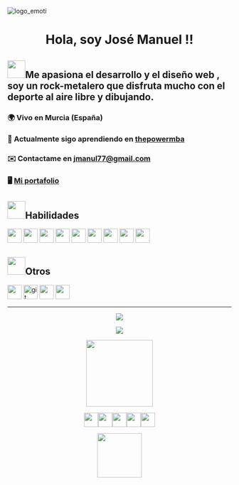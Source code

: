 


![logo_emoti](https://user-images.githubusercontent.com/49499051/194965924-c42f883e-87a8-45b2-b076-447b6b5c174e.svg)

<h1 align="center">Hola, soy José Manuel !!</h1>

<h2><img src="https://user-images.githubusercontent.com/49499051/195230779-3427261b-4fd7-4e11-831a-a90d67348e57.png"width="40" border="0"/>Me apasiona el desarrollo y el diseño web , soy un rock-metalero que disfruta mucho con el deporte al aire libre y dibujando.</h2> 


### 🌍 Vivo en Murcia (España) 
### 🌱 Actualmente sigo aprendiendo en [thepowermba](https://thepower.education/)
### ✉️ Contactame en jmanul77@gmail.com 
### 🖥️ [Mi portafolio](http://www.pasttri.com)[](http://www.pasttri.com)  

 
<h2><img src="https://user-images.githubusercontent.com/49499051/195230779-3427261b-4fd7-4e11-831a-a90d67348e57.png"width="40" border="0"/>Habilidades</h2> 

<p align="left"> 
<img src="https://www.vectorlogo.zone/logos/w3_css/w3_css-icon.svg" width="32" height="32"/>
<img src="https://www.vectorlogo.zone/logos/w3_html5/w3_html5-icon.svg" width="32" height="32"/>
<img src="https://www.vectorlogo.zone/logos/javascript/javascript-icon.svg" width="32" height="32"/>
<img src="https://www.vectorlogo.zone/logos/java/java-icon.svg" width="32" height="32"/>
<img src="https://www.vectorlogo.zone/logos/typescriptlang/typescriptlang-icon.svg" width="32" height="32"/>
<img src="https://www.vectorlogo.zone/logos/angular/angular-icon.svg" width="32" height="32"/>
<img src="https://www.vectorlogo.zone/logos/dotnet/dotnet-icon.svg" width="32" height="32"/>
<img src="https://www.vectorlogo.zone/logos/mysql/mysql-icon.svg" width="32" height="32"/>
<img src="https://www.vectorlogo.zone/logos/postgresql/postgresql-icon.svg" width="32" height="32"/>
</p>

<h2><img src="https://user-images.githubusercontent.com/49499051/195230779-3427261b-4fd7-4e11-831a-a90d67348e57.png"width="40" border="0"/>Otros</h2> 

<p align="left"> 
<img src="https://www.vectorlogo.zone/logos/linux/linux-icon.svg" width="32" height="32"/>
<a href="https://git-scm.com/" target="_blank"> <img src="https://www.vectorlogo.zone/logos/git-scm/git-scm-icon.svg" alt="git" width="32" height="32"/></a>
<img src="https://www.vectorlogo.zone/logos/wordpress/wordpress-icon.svg" width="32" height="32"/>
<img src="https://www.vectorlogo.zone/logos/docker/docker-tile.svg" width="32" height="32"/>
</p>

____


<p align="center"><a href="https://github.com/jmanul/github-readme-stats"><img src="https://github-readme-stats.vercel.app/api?username=jmanul&count_private=true&show_icons=true&theme=tokyonight" /></a></p>

<p align="center"><a href="https://github.com/jmanul/github-readme-stats"><img src="https://github-readme-stats.vercel.app/api/top-langs/?username=jmanul&layout=compact&theme=tokyonight" /></a></P>

<p align="center"><a href="https://giphy.com/stickers/Wegow-guitar-thumbsup-wegow-XckWhQw9e3ds20bdXh"><img src="https://media.giphy.com/media/XckWhQw9e3ds20bdXh/giphy.gif"width="150" border="0"/></a></p>

<p align="center"><a href="https://discord.com/channels/jmanul77#6352" target="_blank" rel="noreferrer"><img src="https://res.cloudinary.com/dn6utw1rl/image/upload/v1719862274/discord_icon_130958_id8ioy.png" width="32" height="32" /></a><a href="https://www.github.com/jmanul" target="_blank" rel="noreferrer"><img src="https://www.vectorlogo.zone/logos/github/github-tile.svg" width="32" height="32" /></a><a href="http://www.instagram.com/pasttri" target="_blank" rel="noreferrer"><img src="https://www.vectorlogo.zone/logos/instagram/instagram-tile.svg" width="32" height="32" /></a><a href="https://www.linkedin.com/in/jmanul" target="_blank " rel="noreferrer"><img src="https://www.vectorlogo.zone/logos/linkedin/linkedin-tile.svg" width="32" height="32" /></a><a href="https://www.twitter.com/Jmanul77Pasttri" target="_blank" rel="noreferrer"><img src="https://www.vectorlogo.zone/logos/twitter/twitter-tile.svg" width="32" height="32 " /></a>
</p>

<p align="center"><a href="http://www.pasttri.com"><img src="https://user-images.githubusercontent.com/49499051/228085208-748d48cc-440a-4ca2-8bbd-75c7a6b89a3f.png" width="100" border="0"/></a></p>

